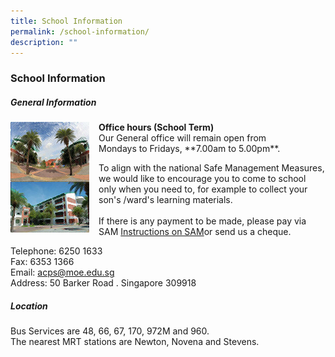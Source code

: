 ```yaml
---
title: School Information
permalink: /school-information/
description: ""
---
```

### **School Information**
##### **General Information**
<img align="left" style="width:25%;margin-right:15px;" src="/images/sch%20info.jpg"> 
<b>Office hours (School Term)</b><br>
Our General office will remain open from&nbsp;<br>
Mondays to Fridays,&nbsp;**7.00am to 5.00pm**.

To align with the national Safe Management Measures, we would like to encourage you to come to school only when you need to, for example to collect your son's /ward's learning materials.&nbsp;
<br><br>
If there is any payment to be made, please pay via SAM [Instructions on SAM](/files/Instructions%20on%20SAM.pdf)or send us a cheque.

Telephone: 6250 1633<br>
Fax: 6353 1366<br>
Email: [acps@moe.edu.sg](mailto:acps@moe.edu.sg)<br>
Address: 50 Barker Road . Singapore 309918

##### **Location**
Bus Services are 48, 66, 67, 170, 972M and 960.  <br>
The nearest MRT stations are Newton, Novena and Stevens.